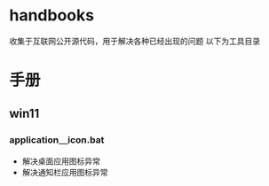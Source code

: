 # handbooks
收集于互联网公开源代码，用于解决各种已经出现的问题
以下为工具目录
# 手册
## win11
### application＿icon.bat
+ 解决桌面应用图标异常
+ 解决通知栏应用图标异常
